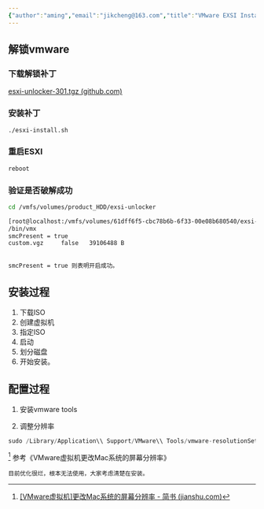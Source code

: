 ```yaml
---
{"author":"aming","email":"jikcheng@163.com","title":"VMware EXSI Install Macos","creation_date":"2022-10-07 12:02","Last modified date":"2022-11-25 16:11","tags":"VMware EXSI Install Macos","File Folder with relative path":"system/Doc/Macos","remark":null,"other":null,"dg-publish":true,"permalink":"/system/doc/macos/v-mware-exsi-install-macos/","dgPassFrontmatter":true}
---
```



##  解锁vmware 
### 下载解锁补丁

[esxi-unlocker-301.tgz (github.com)](https://github.com/hugepants/esxi-unlocker/releases/download/3.0.1/esxi-unlocker-301.tgz)
### 安装补丁
```bash
./esxi-install.sh
```
### 重启ESXI
```bash
reboot
```
### 验证是否破解成功
```bash
cd /vmfs/volumes/product_HDD/exsi-unlocker

[root@localhost:/vmfs/volumes/61dff6f5-cbc78b6b-6f33-00e08b680540/exsi-unlocker] ./esxi-smctest.sh 
/bin/vmx
smcPresent = true
custom.vgz     false   39106488 B
```

```ad-warning

smcPresent = true 则表明开启成功。
```

## 安装过程
1. 下载ISO
2. 创建虚拟机
3. 指定ISO 
4. 启动
5. 划分磁盘
6. 开始安装。

## 配置过程
1. 安装vmware tools

3. 调整分辨率
```python
sudo /Library/Application\\ Support/VMware\\ Tools/vmware-resolutionSet  1920 1080
```

[^1] 参考《VMware虚拟机更改Mac系统的屏幕分辨率》
```ad-warning
目前优化很烂，根本无法使用，大家考虑清楚在安装。

```

[^1]: [[VMware虚拟机]更改Mac系统的屏幕分辨率 - 简书 (jianshu.com)](https://www.jianshu.com/p/c19e120347c4)